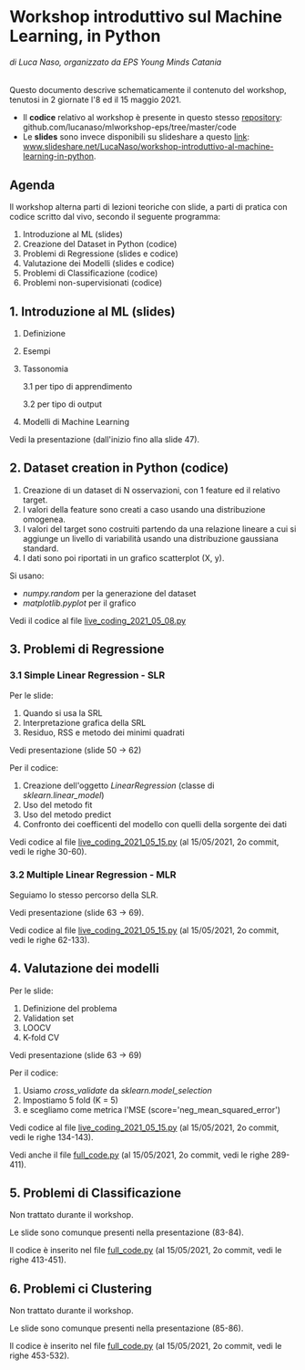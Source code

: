 # Workshop introduttivo sul Machine Learning, in Python
###### *di Luca Naso, organizzato da EPS Young Minds Catania*

Questo documento descrive schematicamente il contenuto del workshop, tenutosi in 2 giornate l'8 ed il 15 maggio 2021.
- Il **codice** relativo al workshop è presente in questo stesso [repository](https://github.com/lucanaso/mlworkshop-eps/tree/master/code): github.com/lucanaso/mlworkshop-eps/tree/master/code
- Le **slides** sono invece disponibili su slideshare a questo [link](https://www.slideshare.net/LucaNaso/workshop-introduttivo-al-machine-learning-in-python): www.slideshare.net/LucaNaso/workshop-introduttivo-al-machine-learning-in-python.

## Agenda
Il workshop alterna parti di lezioni teoriche con slide, a parti di pratica con codice scritto dal vivo, secondo il seguente programma:

1. Introduzione al ML (slides)
2. Creazione del Dataset in Python (codice)
3. Problemi di Regressione (slides e codice)
4. Valutazione dei Modelli (slides e codice)
5. Problemi di Classificazione (codice)
6. Problemi non-supervisionati (codice)

## 1. Introduzione al ML (slides)
1. Definizione
2. Esempi
3. Tassonomia
   
    3.1 per tipo di apprendimento
   
    3.2 per tipo di output

4. Modelli di Machine Learning

Vedi la presentazione (dall'inizio fino alla slide 47).

## 2. Dataset creation in Python (codice)

1. Creazione di un dataset di N osservazioni, con 1 feature ed il relativo target.
2. I valori della feature sono creati a caso usando una distribuzione omogenea.
3. I valori del target sono costruiti partendo da una relazione lineare a cui si aggiunge un livello di variabilità usando una distribuzione gaussiana standard.
4. I dati sono poi riportati in un grafico scatterplot (X, y).

Si usano:
- *numpy.random* per la generazione del dataset 
- *matplotlib.pyplot* per il grafico
  
Vedi il codice al file [live_coding_2021_05_08.py](https://github.com/lucanaso/mlworkshop-eps/blob/master/code/live_coding_2021_05_08.py)

## 3. Problemi di Regressione
### 3.1 Simple Linear Regression - SLR
Per le slide:
1. Quando si usa la SRL
2. Interpretazione grafica della SRL
3. Residuo, RSS e metodo dei minimi quadrati

Vedi presentazione (slide 50 -> 62)

Per il codice:
1. Creazione dell'oggetto *LinearRegression* (classe di *sklearn.linear_model*)
2. Uso del metodo fit
3. Uso del metodo predict
4. Confronto dei coefficenti del modello con quelli della sorgente dei dati

Vedi codice al file [live_coding_2021_05_15.py](https://github.com/lucanaso/mlworkshop-eps/blob/master/code/live_coding_2021_05_15.py#L30-L60) (al 15/05/2021, 2o commit, vedi le righe 30-60).


### 3.2 Multiple Linear Regression - MLR
Seguiamo lo stesso percorso della SLR.

Vedi presentazione (slide 63 -> 69).

Vedi codice al file [live_coding_2021_05_15.py](https://github.com/lucanaso/mlworkshop-eps/blob/master/code/live_coding_2021_05_15.py#L62-L133) (al 15/05/2021, 2o commit, vedi le righe 62-133).

## 4. Valutazione dei modelli
Per le slide:
1. Definizione del problema
2. Validation set
3. LOOCV
4. K-fold CV

Vedi presentazione (slide 63 -> 69)

Per il codice:
1. Usiamo *cross_validate* da *sklearn.model_selection*
2. Impostiamo 5 fold (K = 5)
3. e scegliamo come metrica l'MSE (score='neg_mean_squared_error')


Vedi codice al file [live_coding_2021_05_15.py](https://github.com/lucanaso/mlworkshop-eps/blob/master/code/live_coding_2021_05_15.py#L134-L143) (al 15/05/2021, 2o commit, vedi le righe 134-143).

Vedi anche il file [full_code.py](https://github.com/lucanaso/mlworkshop-eps/blob/master/code/full_code.py#L289-L411) (al 15/05/2021, 2o commit, vedi le righe 289-411).

## 5. Problemi di Classificazione
Non trattato durante il workshop.

Le slide sono comunque presenti nella presentazione (83-84). 

Il codice è inserito nel file [full_code.py](https://github.com/lucanaso/mlworkshop-eps/blob/master/code/full_code.py#L413-L451) (al 15/05/2021, 2o commit, vedi le righe 413-451).

## 6. Problemi ci Clustering
Non trattato durante il workshop.

Le slide sono comunque presenti nella presentazione (85-86).

Il codice è inserito nel file [full_code.py](https://github.com/lucanaso/mlworkshop-eps/blob/master/code/full_code.py#L453-L532) (al 15/05/2021, 2o commit, vedi le righe 453-532).


